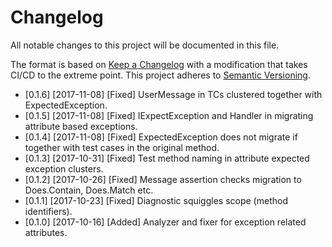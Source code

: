 # Changelog
All notable changes to this project will be documented in this file.

The format is based on [Keep a Changelog](http://keepachangelog.com/en/1.0.0/) with a modification that takes CI/CD to
the extreme point. This project adheres to [Semantic Versioning](http://semver.org/spec/v2.0.0.html).

* [0.1.6] [2017-11-08] [Fixed] UserMessage in TCs clustered together with ExpectedException.
* [0.1.5] [2017-11-08] [Fixed] IExpectException and Handler in migrating attribute based exceptions.
* [0.1.4] [2017-11-08] [Fixed] ExpectedException does not migrate if together with test cases in the original method.
* [0.1.3] [2017-10-31] [Fixed] Test method naming in attribute expected exception clusters. 
* [0.1.2] [2017-10-26] [Fixed] Message assertion checks migration to Does.Contain, Does.Match etc.
* [0.1.1] [2017-10-23] [Fixed] Diagnostic squiggles scope (method identifiers).
* [0.1.0] [2017-10-16] [Added] Analyzer and fixer for exception related attributes.